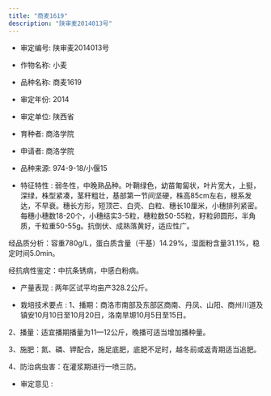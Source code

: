 ```yaml
---
title: "商麦1619"
description: "陕审麦2014013号"
---
```

* 审定编号:  陕审麦2014013号

*  作物名称:  小麦

*  品种名称:  商麦1619

*  审定年份:  2014

*  审定单位:  陕西省

* 育种者:  商洛学院

*  申请者:  商洛学院

*  品种来源:  974-9-18/小偃15

*  特征特性 : 
弱冬性，中晚熟品种。叶鞘绿色，幼苗匍匐状，叶片宽大，上挺，深绿，株型紧凑，茎秆粗壮，基部第一节间坚硬，株高85cm左右，根系发达，不早衰。穗长方形，短顶芒、白壳、白粒、穗长10厘米，小穗排列紧密。每穗小穗数18-20个，小穗结实3-5粒，穗粒数50-55粒，籽粒卵圆形，半角质，千粒重50-55g。抗倒伏、成熟落黄好，适应性广。  
经品质分析：容重780g/L，蛋白质含量（干基）14.29%，湿面粉含量31.1%，稳定时间5.0min。
经抗病性鉴定：中抗条锈病，中感白粉病。

 
*  产量表现 : 
两年区试平均亩产328.2公斤。

*  栽培技术要点 : 
1、播期：商洛市南部及东部区商南、丹凤、山阳、商州川道及镇安10月10日至10月20日，洛南旱塬10月5日至15日。
2、播量：适宜播期播量为11—12公斤，晚播可适当增加播种量。
3、施肥：氮、磷、钾配合，施足底肥，底肥不足时，越冬前或返青期适当追肥。 
4、防治病虫害：在灌浆期进行一喷三防。


*  审定意见 : 

